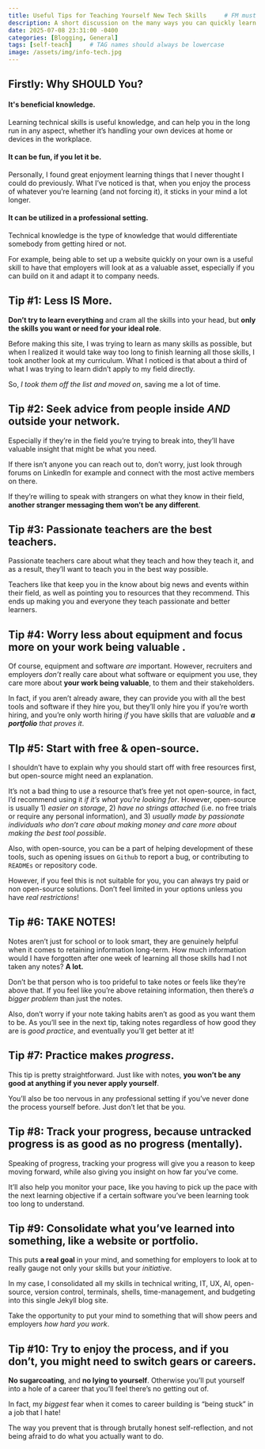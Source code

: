```yaml
---
title: Useful Tips for Teaching Yourself New Tech Skills     # FM must either be COMPLETELY filled out or EMPTY between the lines for site to not break
description: A short discussion on the many ways you can quickly learn new tech skills.
date: 2025-07-08 23:31:00 -0400
categories: [Blogging, General]
tags: [self-teach]     # TAG names should always be lowercase
image: /assets/img/info-tech.jpg
---
```


## Firstly: Why SHOULD You?

#### It's beneficial knowledge.
Learning technical skills is useful knowledge, and can help you in the long run in any aspect, whether it’s handling your own devices at home or devices in the workplace.

#### It can be fun, if you let it be.
Personally, I found great enjoyment learning things that I never thought I could do previously. What I’ve noticed is that, when you enjoy the process of whatever you’re learning (and not forcing it), it sticks in your mind a lot longer.

#### It can be utilized in a professional setting.
Technical knowledge is the type of knowledge that would differentiate somebody from getting hired or not.

For example, being able to set up a website quickly on your own is a useful skill to have that employers will look at as a valuable asset, especially if you can build on it and adapt it to company needs.

## Tip #1: Less IS More.
**Don’t try to learn everything** and cram all the skills into your head, but **only the skills you want or need for your ideal role**.

Before making this site, I was trying to learn as many skills as possible, but when I realized it would take way too long to finish learning all those skills, I took another look at my curriculum. What I noticed is that about a third of what I was trying to learn didn’t apply to my field directly.

So, *I took them off the list and moved on*, saving me a lot of time.

## Tip #2: Seek advice from people inside *AND* outside your network.
Especially if they’re in the field you’re trying to break into, they’ll have valuable insight that might be what you need.

If there isn’t anyone you can reach out to, don’t worry, just look through forums on LinkedIn for example and connect with the most active members on there.

If they’re willing to speak with strangers on what they know in their field, **another stranger messaging them won’t be any different**.

## Tip #3: Passionate teachers are the best teachers.
Passionate teachers care about what they teach and how they teach it, and as a result, they’ll want to teach you in the best way possible.

Teachers like that keep you in the know about big news and events within their field, as well as pointing you to resources that they recommend. This ends up making you and everyone they teach passionate and better learners.

## Tip #4: Worry less about equipment and focus more on your work being valuable .
Of course, equipment and software *are* important. However, recruiters and employers *don’t* really care about what software or equipment you use, they care more about **your work being valuable**, to them and their stakeholders.

In fact, if you aren’t already aware, they can provide you with all the best tools and software if they hire you, but they’ll only hire you if you’re worth hiring, and you’re only worth hiring *if* you have skills that are *valuable* and ***a portfolio** that proves it*.

## TIp #5: Start with free & open-source.
I shouldn’t have to explain why you should start off with free resources first, but open-source might need an explanation.

It’s not a bad thing to use a resource that’s free yet not open-source, in fact, I’d recommend using it *if it’s what you’re looking for*. However, open-source is usually 1) *easier on storage*, 2) *have no strings attached* (i.e. no free trials or require any personal information), and 3) *usually made by passionate individuals who don’t care about making money and care more about making the best tool possible*.

Also, with open-source, you can be a part of helping development of these tools, such as opening issues on `Github` to report a bug, or contributing to `READMEs` or repository code.

However, if you feel this is not suitable for you, you can always try paid or non open-source solutions. Don’t feel limited in your options unless you have *real restrictions*!

## Tip #6: TAKE NOTES!
Notes aren’t just for school or to look smart, they are genuinely helpful when it comes to retaining information long-term. How much information would I have forgotten after one week of learning all those skills had I not taken any notes? **A lot.**

Don’t be that person who is too prideful to take notes or feels like they’re above that. If you feel like you’re above retaining information, then there’s *a bigger problem* than just the notes.

Also, don’t worry if your note taking habits aren’t as good as you want them to be. As you’ll see in the next tip, taking notes regardless of how good they are is *good practice*, and eventually you’ll get better at it!

## Tip #7: Practice makes *progress*.
This tip is pretty straightforward. Just like with notes, **you won’t be any good at anything if you never apply yourself**.

You’ll also be too nervous in any professional setting if you’ve never done the process yourself before. Just don’t let that be you.

## Tip #8: Track your progress, because untracked progress is as good as no progress (mentally).
Speaking of progress, tracking your progress will give you a reason to keep moving forward, while also giving you insight on how far you’ve come.

It’ll also help you monitor your pace, like you having to pick up the pace with the next learning objective if a certain software you’ve been learning took too long to understand.

## Tip #9: Consolidate what you’ve learned into something, like a website or portfolio.
This puts **a real goal** in your mind, and something for employers to look at to really gauge not only your skills but your *initiative*.

In my case, I consolidated all my skills in technical writing, IT, UX, AI, open-source, version control, terminals, shells, time-management, and budgeting into this single Jekyll blog site.

Take the opportunity to put your mind to something that will show peers and employers *how hard you work*.

## Tip #10: Try to enjoy the process, and if you don’t, you might need to switch gears or careers.
**No sugarcoating**, and **no lying to yourself**. Otherwise you’ll put yourself into a hole of a career that you’ll feel there’s no getting out of.

In fact, my *biggest* fear when it comes to career building is “being stuck” in a job that I hate!

The way you prevent that is through brutally honest self-reflection, and not being afraid to do what you actually want to do.
